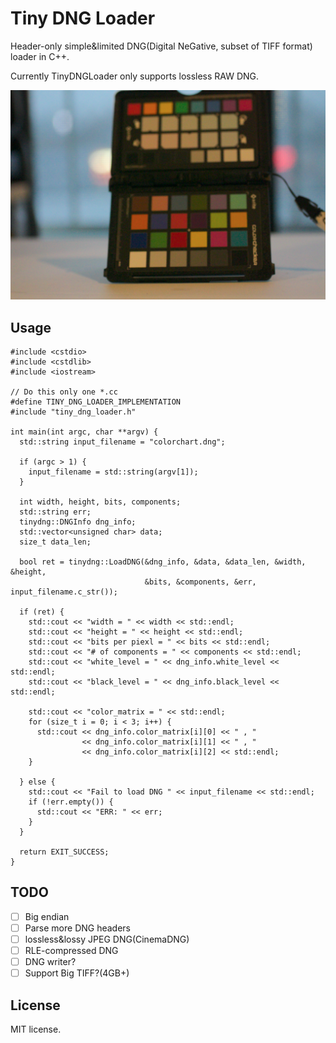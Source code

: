 # Tiny DNG Loader

Header-only simple&limited DNG(Digital NeGative, subset of TIFF format) loader in C++.

Currently TinyDNGLoader only supports lossless RAW DNG.

![](images/colorchart.png)

## Usage

```
#include <cstdio>
#include <cstdlib>
#include <iostream>

// Do this only one *.cc
#define TINY_DNG_LOADER_IMPLEMENTATION
#include "tiny_dng_loader.h"

int main(int argc, char **argv) {
  std::string input_filename = "colorchart.dng";

  if (argc > 1) {
    input_filename = std::string(argv[1]);
  }

  int width, height, bits, components;
  std::string err;
  tinydng::DNGInfo dng_info;
  std::vector<unsigned char> data;
  size_t data_len;

  bool ret = tinydng::LoadDNG(&dng_info, &data, &data_len, &width, &height,
                              &bits, &components, &err, input_filename.c_str());

  if (ret) {
    std::cout << "width = " << width << std::endl;
    std::cout << "height = " << height << std::endl;
    std::cout << "bits per piexl = " << bits << std::endl;
    std::cout << "# of components = " << components << std::endl;
    std::cout << "white_level = " << dng_info.white_level << std::endl;
    std::cout << "black_level = " << dng_info.black_level << std::endl;

    std::cout << "color_matrix = " << std::endl;
    for (size_t i = 0; i < 3; i++) {
      std::cout << dng_info.color_matrix[i][0] << " , "
                << dng_info.color_matrix[i][1] << " , "
                << dng_info.color_matrix[i][2] << std::endl;
    }

  } else {
    std::cout << "Fail to load DNG " << input_filename << std::endl;
    if (!err.empty()) {
      std::cout << "ERR: " << err;
    }
  }

  return EXIT_SUCCESS;
}

```


## TODO

* [ ] Big endian
* [ ] Parse more DNG headers
* [ ] lossless&lossy JPEG DNG(CinemaDNG)
* [ ] RLE-compressed DNG
* [ ] DNG writer?
* [ ] Support Big TIFF?(4GB+)

## License

MIT license.
